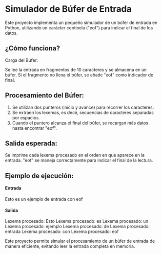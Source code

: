 # Simulador de Búfer de Entrada
Este proyecto implementa un pequeño simulador de un búfer de entrada en Python, utilizando un carácter centinela ("eof") para indicar el final de los datos.

## ¿Cómo funciona?
Carga del Búfer:

Se lee la entrada en fragmentos de 10 caracteres y se almacena en un búfer.
Si el fragmento no llena el búfer, se añade "eof" como indicador de final.

## Procesamiento del Búfer:

1. Se utilizan dos punteros (inicio y avance) para recorrer los caracteres.
2. Se extraen los lexemas, es decir, secuencias de caracteres separadas por espacios.
3. Cuando el puntero alcanza el final del búfer, se recargan más datos hasta encontrar "eof".

## Salida esperada:

Se imprime cada lexema procesado en el orden en que aparece en la entrada.
"eof" se maneja correctamente para indicar el final de la lectura.

## Ejemplo de ejecución:
#### Entrada 
Esto es un ejemplo de entrada con eof
#### Salida
Lexema procesado: Esto
Lexema procesado: es
Lexema procesado: un
Lexema procesado: ejemplo
Lexema procesado: de
Lexema procesado: entrada
Lexema procesado: con
Lexema procesado: eof

 Este proyecto permite simular el procesamiento de un búfer de entrada de manera eficiente, evitando leer la entrada completa en memoria.



